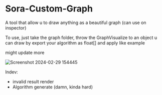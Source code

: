 # Sora-Custom-Graph
A tool that allow u to draw anything as a beautiful graph (can use on inspector)

To use, just take the graph folder, throw the GraphVisualize to an object
u can draw by export your algorithm as float[] and apply like example

might update more

![Screenshot 2024-02-29 154445](https://github.com/SoraTheDuck/Sora-Custom-Graph/assets/78374696/d10acabe-4b5b-4f07-802f-21663931ca26)


Indev:
- invalid result render
- Algorithm generate (damn, kinda hard)
